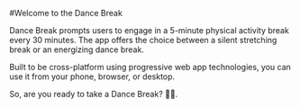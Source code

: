 #Welcome to the Dance Break

Dance Break prompts users to engage in a 5-minute physical activity break every 30 minutes. The app offers the choice between a silent stretching break or an energizing dance break.

Built to be cross-platform using progressive web app technologies, you can use it from your phone, browser, or desktop. 

So, are you ready to take a Dance Break? 🕺💃.